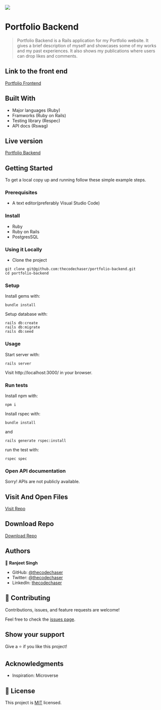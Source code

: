 ![](https://img.shields.io/badge/thecodechaser-blueviolet)

# Portfolio Backend

> Portfolio Backend is a Rails application for my Portfolio website. It gives a brief description of myself and showcases some of my works and my past experiences. It also shows my publications where users can drop likes and comments.

## Link to the front end

[Portfolio Frontend](https://github.com/thecodechaser/portfolio-frontend)

## Built With

- Major languages (Ruby)
- Framworks (Ruby on Rails)
- Testing library (Respec)
- API docs (Rswag)

## Live version

[Portfolio Backend]('https://thecodechaser-backend.herokuapp.com)

## Getting Started

To get a local copy up and running follow these simple example steps.

### Prerequisites
- A text editor(preferably Visual Studio Code)

### Install
- Ruby
- Ruby on Rails
- PostgresSQL

### Using it Locally

- Clone the project
```
git clone git@github.com:thecodechaser/portfolio-backend.git
cd portfolio-backend
```

### Setup

Install gems with:

```
bundle install
```

Setup database with:

```
rails db:create
rails db:migrate
rails db:seed
```

### Usage

Start server with:

```
rails server
```

Visit http://localhost:3000/ in your browser.

### Run tests

Install npm with:

```
npm i
```

Install rspec with:

```
bundle install
```

and

```
rails generate rspec:install
```

run the test with:

```
rspec spec
```

### Open API documentation

Sorry! APIs are not publicly available.

## Visit And Open Files

[Visit Repo](https://github.com/thecodechaser/portfolio-backend)

## Download Repo

[Download Repo](https://github.com/thecodechaser/portfolio-backend/archive/refs/heads/main.zip)


## Authors

👤 **Ranjeet Singh**

- GitHub: [@thecodechaser](https://github.com/thecodechaser)
- Twitter: [@thecodechaser](https://twitter.com/thecodechaser)
- LinkedIn: [thecodechaser](https://linkedin.com/in/thecodechaser)

## 🤝 Contributing

Contributions, issues, and feature requests are welcome!

Feel free to check the [issues page](https://github.com/thecodechaser/portfolio-backend/issues).

## Show your support

Give a ⭐️ if you like this project!

## Acknowledgments

- Inspiration: Microverse

## 📝 License

This project is [MIT](./LICENSE.md) licensed.
